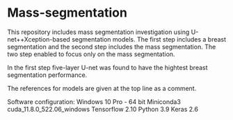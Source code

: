 # Mass-segmentation

This repository includes mass segmentation investigation using U-net++Xception-based segmentation models. The first step includes a breast segmentation and the second step includes the mass segmentation. The two step enabled to focus only on the mass segmentation.

In the first step five-layer U-net was found to have the hightest breast segmentation performance.

The references for models are given at the top line as a comment.

Software configuration:
Windows 10 Pro - 64 bit
Miniconda3
cuda_11.8.0_522.06_windows
Tensorflow 2.10
Python 3.9
Keras 2.6
